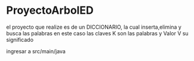 # ProyectoArbolED


el proyecto que realize es de un DICCIONARIO, la cual inserta,elimina y busca las palabras en este caso las claves K son las palabras y Valor V su significado 

ingresar a  src/main/java
